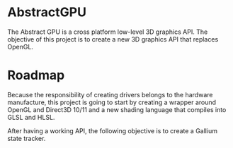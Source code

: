 # AbstractGPU
The Abstract GPU is a cross platform low-level 3D graphics API.
The objective of this project is to create a new 3D graphics API that replaces OpenGL.

# Roadmap
Because the responsibility of creating drivers belongs to the hardware manufacture, this project is
going to start by creating a wrapper around OpenGL and Direct3D 10/11 and a new shading language that
compiles into GLSL and HLSL.

After having a working API, the following objective is to create a Gallium state tracker.
